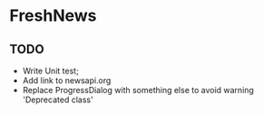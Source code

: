 # FreshNews

## TODO

* Write Unit test;
* Add link to newsapi.org
* Replace ProgressDialog with something else to avoid warning 'Deprecated class'

